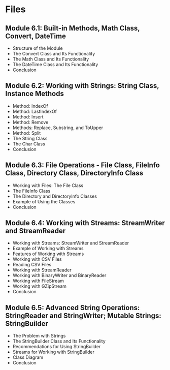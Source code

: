# **Files**

## **Module 6.1: Built-in Methods, Math Class, Convert, DateTime**
- Structure of the Module
- The Convert Class and Its Functionality
- The Math Class and Its Functionality
- The DateTime Class and Its Functionality
- Conclusion

## **Module 6.2: Working with Strings: String Class, Instance Methods**
- Method: IndexOf
- Method: LastIndexOf
- Method: Insert
- Method: Remove
- Methods: Replace, Substring, and ToUpper
- Method: Split
- The String Class
- The Char Class
- Conclusion

## **Module 6.3: File Operations - File Class, FileInfo Class, Directory Class, DirectoryInfo Class**
- Working with Files: The File Class
- The FileInfo Class
- The Directory and DirectoryInfo Classes
- Example of Using the Classes
- Conclusion

## **Module 6.4: Working with Streams: StreamWriter and StreamReader**
- Working with Streams: StreamWriter and StreamReader
- Example of Working with Streams
- Features of Working with Streams
- Working with CSV Files
- Reading CSV Files
- Working with StreamReader
- Working with BinaryWriter and BinaryReader
- Working with FileStream
- Working with GZipStream
- Conclusion

## **Module 6.5: Advanced String Operations: StringReader and StringWriter; Mutable Strings: StringBuilder**
- The Problem with Strings
- The StringBuilder Class and Its Functionality
- Recommendations for Using StringBuilder
- Streams for Working with StringBuilder
- Class Diagram
- Conclusion
